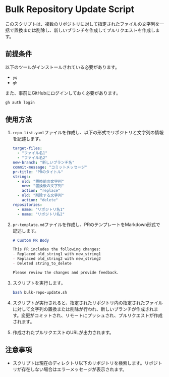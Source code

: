 # Bulk Repository Update Script

このスクリプトは、複数のリポジトリに対して指定されたファイルの文字列を一括で置換または削除し、新しいブランチを作成してプルリクエストを作成します。

## 前提条件

以下のツールがインストールされている必要があります。

- `yq`
- `gh`

また、事前にGitHubにログインしておく必要があります。

```bash
gh auth login
```

## 使用方法

1. `repo-list.yaml`ファイルを作成し、以下の形式でリポジトリと文字列の情報を記述します。

    ```yaml
    target-files:
      - "ファイル名1"
      - "ファイル名2"
    new-branch: "新しいブランチ名"
    commit-message: "コミットメッセージ"
    pr-title: "PRのタイトル"
    strings:
      - old: "置換前の文字列"
        new: "置換後の文字列"
        action: "replace"
      - old: "削除する文字列"
        action: "delete"
    repositories:
      - name: "リポジトリ名1"
      - name: "リポジトリ名2"
    ```

2. `pr-template.md`ファイルを作成し、PRのテンプレートをMarkdown形式で記述します。

    ```markdown
    # Custom PR Body

    This PR includes the following changes:
    - Replaced old_string1 with new_string1
    - Replaced old_string2 with new_string2
    - Deleted string_to_delete

    Please review the changes and provide feedback.
    ```

3. スクリプトを実行します。

    ```bash
    bash bulk-repo-update.sh
    ```

4. スクリプトが実行されると、指定されたリポジトリ内の指定されたファイルに対して文字列の置換または削除が行われ、新しいブランチが作成されます。変更がコミットされ、リモートにプッシュされ、プルリクエストが作成されます。

5. 作成されたプルリクエストのURLが出力されます。

## 注意事項

- スクリプトは現在のディレクトリ以下のリポジトリを検索します。リポジトリが存在しない場合はエラーメッセージが表示されます。